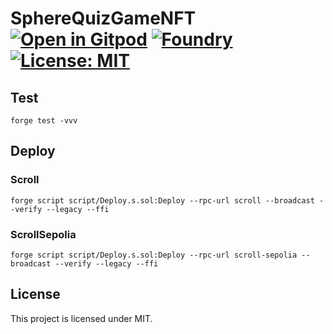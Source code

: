 # SphereQuizGameNFT [![Open in Gitpod][gitpod-badge]][gitpod] [![Foundry][foundry-badge]][foundry] [![License: MIT][license-badge]][license]

[gitpod]: https://gitpod.io/#https://sphere-quiz.vercel.app/
[gitpod-badge]: https://img.shields.io/badge/Gitpod-Open%20in%20Gitpod-FFB45B?logo=gitpod
[foundry]: https://getfoundry.sh/
[foundry-badge]: https://img.shields.io/badge/Built%20with-Foundry-FFDB1C.svg
[license]: https://opensource.org/licenses/MIT
[license-badge]: https://img.shields.io/badge/License-MIT-blue.svg

## Test

```
forge test -vvv
```

## Deploy

### Scroll

```
forge script script/Deploy.s.sol:Deploy --rpc-url scroll --broadcast --verify --legacy --ffi
```

### ScrollSepolia

```
forge script script/Deploy.s.sol:Deploy --rpc-url scroll-sepolia --broadcast --verify --legacy --ffi
```

## License

This project is licensed under MIT.
